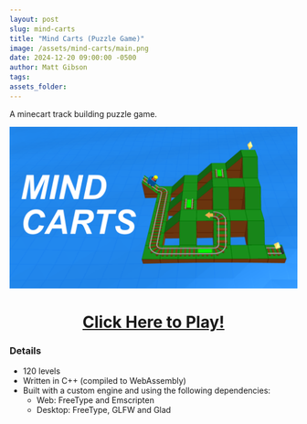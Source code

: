 ```yaml
---
layout: post
slug: mind-carts
title: "Mind Carts (Puzzle Game)"
image: /assets/mind-carts/main.png
date: 2024-12-20 09:00:00 -0500
author: Matt Gibson
tags: 
assets_folder: 
---
```


A minecart track building puzzle game.

<!--more-->

<a href="/mindcarts.html" target="_blank"><img src="/assets/mind-carts/main.png"></img></a>

<h1 style="text-align: center;"><a href="/mindcarts.html" target="_blank">Click Here to Play!</a></h1>

### Details
- 120 levels
- Written in C++ (compiled to WebAssembly)
- Built with a custom engine and using the following dependencies:
	- Web: FreeType and Emscripten
	- Desktop: FreeType, GLFW and Glad
